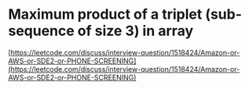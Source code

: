 # Maximum product of a triplet (sub-sequence of size 3) in array

[https://leetcode.com/discuss/interview-question/1518424/Amazon-or-AWS-or-SDE2-or-PHONE-SCREENING](https://leetcode.com/discuss/interview-question/1518424/Amazon-or-AWS-or-SDE2-or-PHONE-SCREENING)
